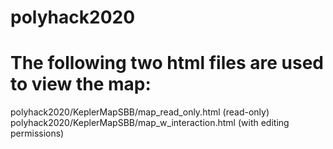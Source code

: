 # polyhack2020
# The following two html files are used to view the map:
polyhack2020/KeplerMapSBB/map_read_only.html (read-only)
polyhack2020/KeplerMapSBB/map_w_interaction.html (with editing permissions)


